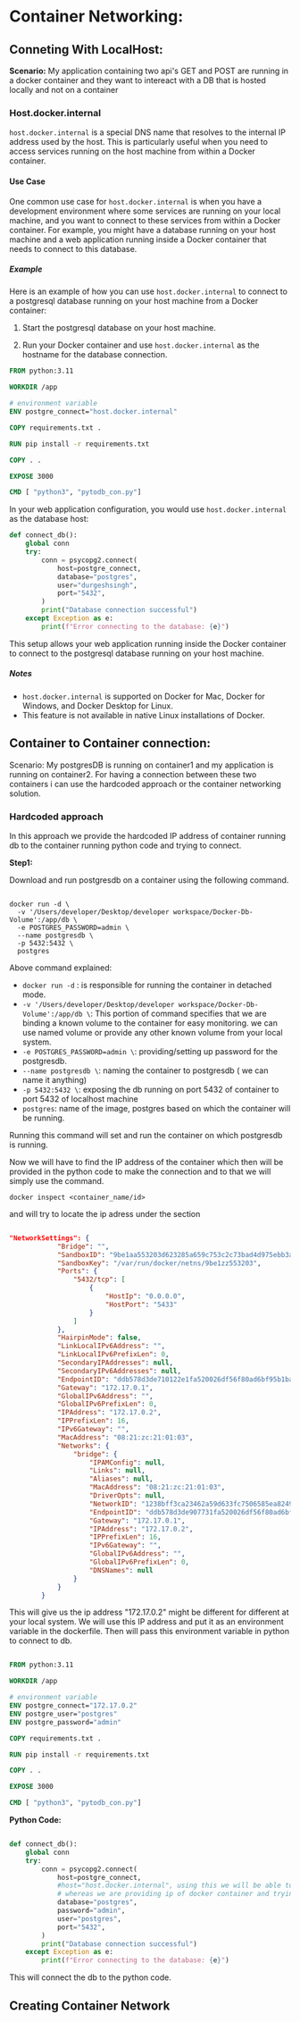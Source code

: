 # Container Networking:

## Conneting With LocalHost:

**Scenario:** My application containing two api's GET and POST are running in a docker container and they want to intereact with a DB that is hosted locally and not on a container

### Host.docker.internal

`host.docker.internal` is a special DNS name that resolves to the internal IP address used by the host. This is particularly useful when you need to access services running on the host machine from within a Docker container.

#### Use Case

One common use case for `host.docker.internal` is when you have a development environment where some services are running on your local machine, and you want to connect to these services from within a Docker container. For example, you might have a database running on your host machine and a web application running inside a Docker container that needs to connect to this database.

##### Example

Here is an example of how you can use `host.docker.internal` to connect to a postgresql database running on your host machine from a Docker container:

1. Start the postgresql database on your host machine.

2. Run your Docker container and use `host.docker.internal` as the hostname for the database connection.

```dockerfile
FROM python:3.11

WORKDIR /app

# environment variable
ENV postgre_connect="host.docker.internal"

COPY requirements.txt .

RUN pip install -r requirements.txt

COPY . . 

EXPOSE 3000

CMD [ "python3", "pytodb_con.py"]
```

In your web application configuration, you would use `host.docker.internal` as the database host:

```python
def connect_db():
    global conn
    try:
        conn = psycopg2.connect(
            host=postgre_connect,
            database="postgres",
            user="durgeshsingh",
            port="5432",
        )
        print("Database connection successful")
    except Exception as e:
        print(f"Error connecting to the database: {e}")
```

This setup allows your web application running inside the Docker container to connect to the postgresql database running on your host machine.

##### Notes

- `host.docker.internal` is supported on Docker for Mac, Docker for Windows, and Docker Desktop for Linux.
- This feature is not available in native Linux installations of Docker.

## Container to Container connection: 

Scenario: My postgresDB is running on container1 and my application is running on container2. For having a connection between these 
two containers i can use the hardcoded approach or the container networking solution. 

### Hardcoded approach

In this approach we provide the hardcoded IP address of container running db to the container running python code and trying to connect. 

**Step1:**

Download and run postgresdb on a container using the following command. 

```shell

docker run -d \                     
  -v '/Users/developer/Desktop/developer workspace/Docker-Db-Volume':/app/db \
  -e POSTGRES_PASSWORD=admin \
  --name postgresdb \
  -p 5432:5432 \
  postgres
```

Above command explained: 
*   ```docker run -d``` : is responsible for running the container in detached mode. 
*   ```-v '/Users/developer/Desktop/developer workspace/Docker-Db-Volume':/app/db \```: This portion of command specifies that we are binding a known volume to the container for easy monitoring. we can use named volume or provide any other known volume from your local system.
*   ```-e POSTGRES_PASSWORD=admin \```: providing/setting up password for the postgresdb. 
*   ```--name postgresdb \```: naming the container to postgresdb ( we can name it anything)
*   ```-p 5432:5432 \```: exposing the db running on port 5432 of container to port 5432 of localhost machine
*   ```postgres```: name of the image, postgres based on which the container will be running. 

Running this command will set and run the container on which postgresdb is running. 

Now we will have to find the IP address of the container which then will be provided in the python code to make the connection and to that we will simply use the command. 

```shell
docker inspect <container_name/id>
```

and will try to locate the ip adress under the section 

```json

"NetworkSettings": {
            "Bridge": "",
            "SandboxID": "9be1aa553203d623285a659c753c2c73bad4d975ebb3a313882a961172523cd0",
            "SandboxKey": "/var/run/docker/netns/9be1zz553203",
            "Ports": {
                "5432/tcp": [
                    {
                        "HostIp": "0.0.0.0",
                        "HostPort": "5433"
                    }
                ]
            },
            "HairpinMode": false,
            "LinkLocalIPv6Address": "",
            "LinkLocalIPv6PrefixLen": 0,
            "SecondaryIPAddresses": null,
            "SecondaryIPv6Addresses": null,
            "EndpointID": "ddb578d3de710122e1fa520026df56f80ad6bf95b1baa343946c0453fcecdc1e27",
            "Gateway": "172.17.0.1",
            "GlobalIPv6Address": "",
            "GlobalIPv6PrefixLen": 0,
            "IPAddress": "172.17.0.2",
            "IPPrefixLen": 16,
            "IPv6Gateway": "",
            "MacAddress": "08:21:zc:21:01:03",
            "Networks": {
                "bridge": {
                    "IPAMConfig": null,
                    "Links": null,
                    "Aliases": null,
                    "MacAddress": "08:21:zc:21:01:03",
                    "DriverOpts": null,
                    "NetworkID": "1238bff3ca23462a59d633fc7506585ea8249d5a19e9a718d3e60d69b0ffb972",
                    "EndpointID": "ddb578d3de907731fa520026df56f80ad6bf95b1baa343946c0453fcecdc1e27",
                    "Gateway": "172.17.0.1",
                    "IPAddress": "172.17.0.2",
                    "IPPrefixLen": 16,
                    "IPv6Gateway": "",
                    "GlobalIPv6Address": "",
                    "GlobalIPv6PrefixLen": 0,
                    "DNSNames": null
                }
            }
        }
```

This will give us the ip address "172.17.0.2" might be different for different at your local system. We will use this IP address and put it as an environment variable in the dockerfile. Then will pass this environment variable in python to connect to db. 

```DOCKERFILE

FROM python:3.11

WORKDIR /app

# environment variable
ENV postgre_connect="172.17.0.2"
ENV postgre_user="postgres"
ENV postgre_password="admin"

COPY requirements.txt .

RUN pip install -r requirements.txt

COPY . . 

EXPOSE 3000

CMD [ "python3", "pytodb_con.py"]

```

**Python Code:**

```python 

def connect_db():
    global conn
    try:
        conn = psycopg2.connect(
            host=postgre_connect,
            #host="host.docker.internal", using this we will be able to connect to postgressql running on local machine 
            # whereas we are providing ip of docker container and trying to connect to db running in a container
            database="postgres",
            password="admin",
            user="postgres",
            port="5432",
        )
        print("Database connection successful")
    except Exception as e:
        print(f"Error connecting to the database: {e}")

```
This will connect the db to the python code. 

## Creating Container Network